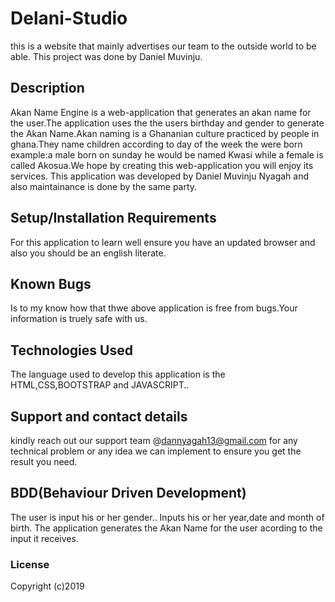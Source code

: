 # Delani-Studio
this is a website that mainly advertises our team to the outside world to be able.
This project was done by Daniel Muvinju.  
## Description
Akan Name Engine is a web-application that generates an akan name for the user.The application uses the the users birthday and gender to generate the Akan Name.Akan naming is a Ghananian culture practiced by people in ghana.They name children according to day of the week the were born example:a male born on sunday he would be named Kwasi while a female is called Akosua.We hope by creating this web-application 
you will enjoy its services.
This application was developed by Daniel Muvinju Nyagah and also maintainance is done by the same party.
## Setup/Installation Requirements
For this application to learn well ensure you have an updated browser and also you should be an english literate.
## Known Bugs
 Is to my know how that thwe above application is free from bugs.Your information is truely safe with us.
## Technologies Used
The language used to develop this application is the HTML,CSS,BOOTSTRAP and JAVASCRIPT.. 
## Support and contact details
 kindly reach out our support team @dannyagah13@gmail.com for any technical problem or any idea we can implement to ensure you get the result you need.
## BDD(Behaviour Driven Development)
The user is input his or her gender..
Inputs his or her year,date and month of birth.
The application generates the Akan Name for the user acording to the input it receives. 
### License

Copyright (c)2019 